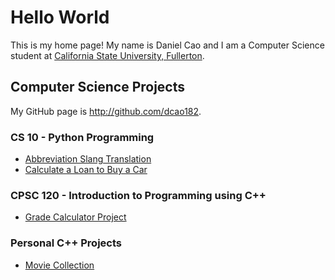 # Hello World
This is my home page!  My name is Daniel Cao and I am a Computer Science student at [California
State University, Fullerton](http://www.fullerton.edu/).

## Computer Science Projects
My GitHub page is http://github.com/dcao182.

### CS 10 - Python Programming
* [Abbreviation Slang Translation](https://github.com/dcao182/dcao182.github.io/blob/master/Abbreviation%20Slang%20Translation%20(Python)/DictionaryProgram.py)
* [Calculate a Loan to Buy a Car](https://github.com/dcao182/dcao182.github.io/blob/master/Car%20Loan%20(Python)/CarLoan.py)

### CPSC 120 - Introduction to Programming using C++
* [Grade Calculator Project](https://github.com/csuf-cpsc-mshafae-spring-2020/cpsc-120-project-02-dcao182/blob/master/grades.cpp)

### Personal C++ Projects
* [Movie Collection](https://github.com/dcao182/dcao182.github.io/commit/2e73849329098432242e87990520893108f50fbe)
